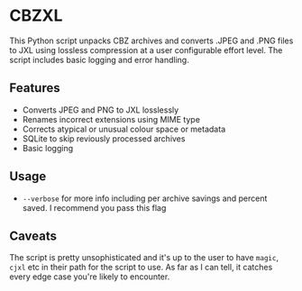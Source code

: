 # CBZXL

This Python script unpacks CBZ archives and converts .JPEG and .PNG files to JXL using lossless compression at a user configurable effort level. The script includes basic logging and error handling. 

## Features

- Converts JPEG and PNG to JXL losslessly
- Renames incorrect extensions using MIME type
- Corrects atypical or unusual colour space or metadata
- SQLite to skip reviously processed archives
- Basic logging

## Usage

- `--verbose` for more info including per archive savings and percent saved. I recommend you pass this flag

## Caveats

The script is pretty unsophisticated and it's up to the user to have `magic`, `cjxl` etc in their path for the script to use. As far as I can tell, it catches every edge case you're likely to encounter. 
